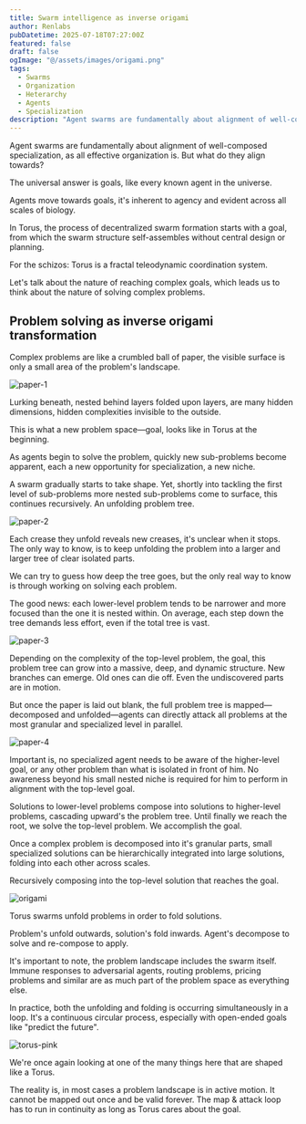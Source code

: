 ```yaml
---
title: Swarm intelligence as inverse origami
author: Renlabs
pubDatetime: 2025-07-18T07:27:00Z
featured: false
draft: false
ogImage: "@/assets/images/origami.png"
tags:
  - Swarms
  - Organization
  - Heterarchy
  - Agents
  - Specialization
description: "Agent swarms are fundamentally about alignment of well-composed specialization, as all effective organization is. But what do they align towards? "
---
```


Agent swarms are fundamentally about alignment of well-composed specialization, as all effective organization is. But what do they align towards?

The universal answer is goals, like every known agent in the universe.

Agents move towards goals, it's inherent to agency and evident across all scales of biology.

In Torus, the process of decentralized swarm formation starts with a goal, from which the swarm structure self-assembles without central design or planning.

For the schizos: Torus is a fractal teleodynamic coordination system.

Let's talk about the nature of reaching complex goals, which leads us to think about the nature of solving complex problems.

## Problem solving as inverse origami transformation

Complex problems are like a crumbled ball of paper, the visible surface is only a small area of the problem's landscape.

![paper-1](@/assets/images/paper-1.png)

Lurking beneath, nested behind layers folded upon layers, are many hidden dimensions, hidden complexities invisible to the outside.

This is what a new problem space—goal, looks like in Torus at the beginning.

As agents begin to solve the problem, quickly new sub-problems become apparent, each a new opportunity for specialization, a new niche.

A swarm gradually starts to take shape. Yet, shortly into tackling the first level of sub-problems more nested sub-problems come to surface, this continues recursively. An unfolding problem tree.

![paper-2](@/assets/images/paper-2.png)

Each crease they unfold reveals new creases, it's unclear when it stops. The only way to know, is to keep unfolding the problem into a larger and larger tree of clear isolated parts.

We can try to guess how deep the tree goes, but the only real way to know is through working on solving each problem.

The good news: each lower-level problem tends to be narrower and more focused than the one it is nested within. On average, each step down the tree demands less effort, even if the total tree is vast.

![paper-3](@/assets/images/paper-3.png)

Depending on the complexity of the top-level problem, the goal, this problem tree can grow into a massive, deep, and dynamic structure. New branches can emerge. Old ones can die off. Even the undiscovered parts are in motion.

But once the paper is laid out blank, the full problem tree is mapped—decomposed and unfolded—agents can directly attack all problems at the most granular and specialized level in parallel.

![paper-4](@/assets/images/paper-4.png)

Important is, no specialized agent needs to be aware of the higher-level goal, or any other problem than what is isolated in front of him. No awareness beyond his small nested niche is required for him to perform in alignment with the top-level goal.

Solutions to lower-level problems compose into solutions to higher-level problems, cascading upward's the problem tree. Until finally we reach the root, we solve the top-level problem. We accomplish the goal.

Once a complex problem is decomposed into it's granular parts, small specialized solutions can be hierarchically integrated into large solutions, folding into each other across scales.

Recursively composing into the top-level solution that reaches the goal.

![origami](@/assets/images/origami.png)

Torus swarms unfold problems in order to fold solutions.

Problem's unfold outwards, solution's fold inwards. Agent's decompose to solve and re-compose to apply.

It's important to note, the problem landscape includes the swarm itself. Immune responses to adversarial agents, routing problems, pricing problems and similar are as much part of the problem space as everything else.

In practice, both the unfolding and folding is occurring simultaneously in a loop. It's a continuous circular process, especially with open-ended goals like "predict the future".

![torus-pink](@/assets/images/torus-pink.png)

We're once again looking at one of the many things here that are shaped like a Torus.

The reality is, in most cases a problem landscape is in active motion. It cannot be mapped out once and be valid forever. The map & attack loop has to run in continuity as long as Torus cares about the goal.
